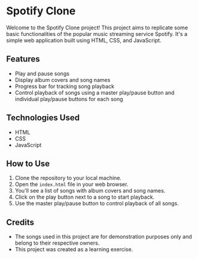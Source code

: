 # Spotify Clone

Welcome to the Spotify Clone project! This project aims to replicate some basic functionalities of the popular music streaming service Spotify. It's a simple web application built using HTML, CSS, and JavaScript.

## Features

- Play and pause songs
- Display album covers and song names
- Progress bar for tracking song playback
- Control playback of songs using a master play/pause button and individual play/pause buttons for each song

## Technologies Used

- HTML
- CSS
- JavaScript

## How to Use

1. Clone the repository to your local machine.
2. Open the `index.html` file in your web browser.
3. You'll see a list of songs with album covers and song names.
4. Click on the play button next to a song to start playback.
5. Use the master play/pause button to control playback of all songs.

## Credits

- The songs used in this project are for demonstration purposes only and belong to their respective owners.
- This project was created as a learning exercise.
